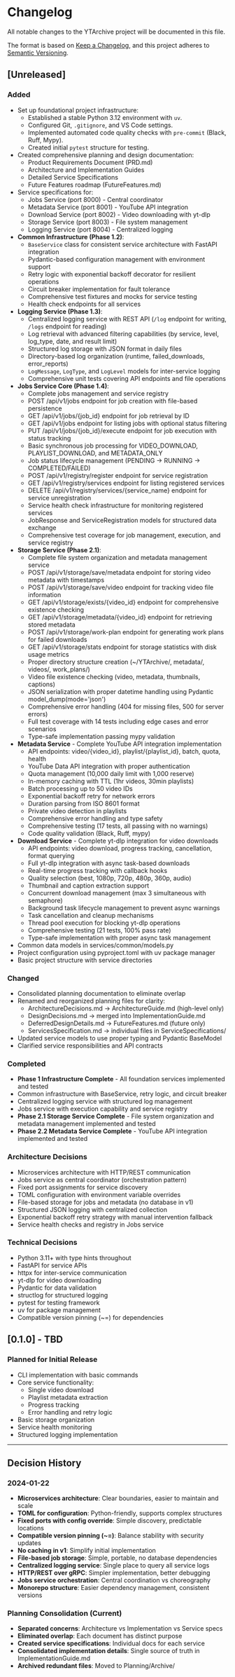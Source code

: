 # Changelog

All notable changes to the YTArchive project will be documented in this file.

The format is based on [Keep a Changelog](https://keepachangelog.com/en/1.0.0/),
and this project adheres to [Semantic Versioning](https://semver.org/spec/v2.0.0.html).

## [Unreleased]

### Added
- Set up foundational project infrastructure:
  - Established a stable Python 3.12 environment with `uv`.
  - Configured Git, `.gitignore`, and VS Code settings.
  - Implemented automated code quality checks with `pre-commit` (Black, Ruff, Mypy).
  - Created initial `pytest` structure for testing.
- Created comprehensive planning and design documentation:
  - Product Requirements Document (PRD.md)
  - Architecture and Implementation Guides
  - Detailed Service Specifications
  - Future Features roadmap (FutureFeatures.md)
- Service specifications for:
  - Jobs Service (port 8000) - Central coordinator
  - Metadata Service (port 8001) - YouTube API integration
  - Download Service (port 8002) - Video downloading with yt-dlp
  - Storage Service (port 8003) - File system management
  - Logging Service (port 8004) - Centralized logging
- **Common Infrastructure (Phase 1.2)**:
  - `BaseService` class for consistent service architecture with FastAPI integration
  - Pydantic-based configuration management with environment support
  - Retry logic with exponential backoff decorator for resilient operations
  - Circuit breaker implementation for fault tolerance
  - Comprehensive test fixtures and mocks for service testing
  - Health check endpoints for all services
- **Logging Service (Phase 1.3)**:
  - Centralized logging service with REST API (`/log` endpoint for writing, `/logs` endpoint for reading)
  - Log retrieval with advanced filtering capabilities (by service, level, log_type, date, and result limit)
  - Structured log storage with JSON format in daily files
  - Directory-based log organization (runtime, failed_downloads, error_reports)
  - `LogMessage`, `LogType`, and `LogLevel` models for inter-service logging
  - Comprehensive unit tests covering API endpoints and file operations
- **Jobs Service Core (Phase 1.4)**:
  - Complete jobs management and service registry
  - POST /api/v1/jobs endpoint for job creation with file-based persistence
  - GET /api/v1/jobs/{job_id} endpoint for job retrieval by ID
  - GET /api/v1/jobs endpoint for listing jobs with optional status filtering
  - PUT /api/v1/jobs/{job_id}/execute endpoint for job execution with status tracking
  - Basic synchronous job processing for VIDEO_DOWNLOAD, PLAYLIST_DOWNLOAD, and METADATA_ONLY
  - Job status lifecycle management (PENDING → RUNNING → COMPLETED/FAILED)
  - POST /api/v1/registry/register endpoint for service registration
  - GET /api/v1/registry/services endpoint for listing registered services
  - DELETE /api/v1/registry/services/{service_name} endpoint for service unregistration
  - Service health check infrastructure for monitoring registered services
  - JobResponse and ServiceRegistration models for structured data exchange
  - Comprehensive test coverage for job management, execution, and service registry
- **Storage Service (Phase 2.1)**:
  - Complete file system organization and metadata management service
  - POST /api/v1/storage/save/metadata endpoint for storing video metadata with timestamps
  - POST /api/v1/storage/save/video endpoint for tracking video file information
  - GET /api/v1/storage/exists/{video_id} endpoint for comprehensive existence checking
  - GET /api/v1/storage/metadata/{video_id} endpoint for retrieving stored metadata
  - POST /api/v1/storage/work-plan endpoint for generating work plans for failed downloads
  - GET /api/v1/storage/stats endpoint for storage statistics with disk usage metrics
  - Proper directory structure creation (~/YTArchive/, metadata/, videos/, work_plans/)
  - Video file existence checking (video, metadata, thumbnails, captions)
  - JSON serialization with proper datetime handling using Pydantic model_dump(mode='json')
  - Comprehensive error handling (404 for missing files, 500 for server errors)
  - Full test coverage with 14 tests including edge cases and error scenarios
  - Type-safe implementation passing mypy validation
- **Metadata Service** - Complete YouTube API integration implementation
  - API endpoints: video/{video_id}, playlist/{playlist_id}, batch, quota, health
  - YouTube Data API integration with proper authentication
  - Quota management (10,000 daily limit with 1,000 reserve)
  - In-memory caching with TTL (1hr videos, 30min playlists)
  - Batch processing up to 50 video IDs
  - Exponential backoff retry for network errors
  - Duration parsing from ISO 8601 format
  - Private video detection in playlists
  - Comprehensive error handling and type safety
  - Comprehensive testing (17 tests, all passing with no warnings)
  - Code quality validation (Black, Ruff, mypy)
- **Download Service** - Complete yt-dlp integration for video downloads
  - API endpoints: video download, progress tracking, cancellation, format querying
  - Full yt-dlp integration with async task-based downloads
  - Real-time progress tracking with callback hooks
  - Quality selection (best, 1080p, 720p, 480p, 360p, audio)
  - Thumbnail and caption extraction support
  - Concurrent download management (max 3 simultaneous with semaphore)
  - Background task lifecycle management to prevent async warnings
  - Task cancellation and cleanup mechanisms
  - Thread pool execution for blocking yt-dlp operations
  - Comprehensive testing (21 tests, 100% pass rate)
  - Type-safe implementation with proper async task management
- Common data models in services/common/models.py
- Project configuration using pyproject.toml with uv package manager
- Basic project structure with service directories

### Changed
- Consolidated planning documentation to eliminate overlap
- Renamed and reorganized planning files for clarity:
  - ArchitectureDecisions.md → ArchitectureGuide.md (high-level only)
  - DesignDecisions.md → merged into ImplementationGuide.md
  - DeferredDesignDetails.md → FutureFeatures.md (future only)
  - ServicesSpecification.md → individual files in ServiceSpecifications/
- Updated service models to use proper typing and Pydantic BaseModel
- Clarified service responsibilities and API contracts

### Completed
- **Phase 1 Infrastructure Complete** - All foundation services implemented and tested
- Common infrastructure with BaseService, retry logic, and circuit breaker
- Centralized logging service with structured log management
- Jobs service with execution capability and service registry
- **Phase 2.1 Storage Service Complete** - File system organization and metadata management implemented and tested
- **Phase 2.2 Metadata Service Complete** - YouTube API integration implemented and tested

### Architecture Decisions
- Microservices architecture with HTTP/REST communication
- Jobs service as central coordinator (orchestration pattern)
- Fixed port assignments for service discovery
- TOML configuration with environment variable overrides
- File-based storage for jobs and metadata (no database in v1)
- Structured JSON logging with centralized collection
- Exponential backoff retry strategy with manual intervention fallback
- Service health checks and registry in Jobs service

### Technical Decisions
- Python 3.11+ with type hints throughout
- FastAPI for service APIs
- httpx for inter-service communication
- yt-dlp for video downloading
- Pydantic for data validation
- structlog for structured logging
- pytest for testing framework
- uv for package management
- Compatible version pinning (~=) for dependencies

## [0.1.0] - TBD

### Planned for Initial Release
- CLI implementation with basic commands
- Core service functionality:
  - Single video download
  - Playlist metadata extraction
  - Progress tracking
  - Error handling and retry logic
- Basic storage organization
- Service health monitoring
- Structured logging implementation

---

## Decision History

### 2024-01-22
- **Microservices architecture**: Clear boundaries, easier to maintain and scale
- **TOML for configuration**: Python-friendly, supports complex structures
- **Fixed ports with config override**: Simple discovery, predictable locations
- **Compatible version pinning (~=)**: Balance stability with security updates
- **No caching in v1**: Simplify initial implementation
- **File-based job storage**: Simple, portable, no database dependencies
- **Centralized logging service**: Single place to query all service logs
- **HTTP/REST over gRPC**: Simpler implementation, better debugging
- **Jobs service orchestration**: Central coordination vs choreography
- **Monorepo structure**: Easier dependency management, consistent versions

### Planning Consolidation (Current)
- **Separated concerns**: Architecture vs Implementation vs Service specs
- **Eliminated overlap**: Each document has distinct purpose
- **Created service specifications**: Individual docs for each service
- **Consolidated implementation details**: Single source of truth in ImplementationGuide.md
- **Archived redundant files**: Moved to Planning/Archive/
